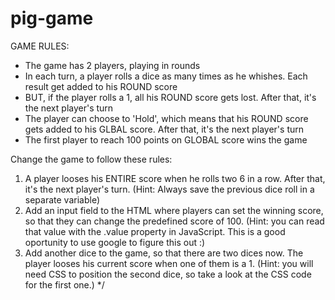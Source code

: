 # pig-game
GAME RULES:

- The game has 2 players, playing in rounds
- In each turn, a player rolls a dice as many times as he whishes. Each result get added to his ROUND score
- BUT, if the player rolls a 1, all his ROUND score gets lost. After that, it's the next player's turn
- The player can choose to 'Hold', which means that his ROUND score gets added to his GLBAL score. After that, it's the next player's turn
- The first player to reach 100 points on GLOBAL score wins the game


Change the game to follow these rules:

1. A player looses his ENTIRE score when he rolls two 6 in a row. After that, it's the next player's turn.
(Hint: Always save the previous dice roll in a separate variable)
2. Add an input field to the HTML where players can set the winning score, so that they can change the predefined 
score of 100. (Hint: you can read that value with the .value property in JavaScript. This is a good oportunity to
use google to figure this out :)
3. Add another dice to the game, so that there are two dices now. The player looses his current score when one of them is a 1.
(Hint: you will need CSS to position the second dice, so take a look at the CSS code for the first one.)
*/